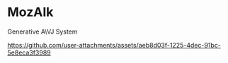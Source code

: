 # MozAIk
Generative A\VJ System


https://github.com/user-attachments/assets/aeb8d03f-1225-4dec-91bc-5e8eca3f3989

